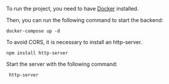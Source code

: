 To run the project, you need to have [Docker](https://docs.docker.com/get-docker/) installed.

Then, you can run the following command to start the backend:

```
docker-compose up -d
```


To avoid CORS, it is necessary to install an http-server.

```
npm install http-server
```

Start the server with the following command:

```
 http-server
```

